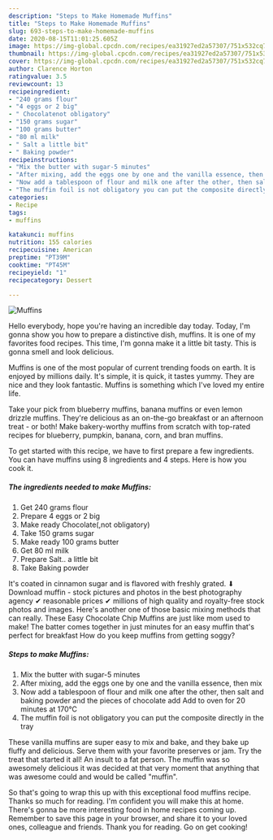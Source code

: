 ```yaml
---
description: "Steps to Make Homemade Muffins"
title: "Steps to Make Homemade Muffins"
slug: 693-steps-to-make-homemade-muffins
date: 2020-08-15T11:01:25.605Z
image: https://img-global.cpcdn.com/recipes/ea31927ed2a57307/751x532cq70/muffins-recipe-main-photo.jpg
thumbnail: https://img-global.cpcdn.com/recipes/ea31927ed2a57307/751x532cq70/muffins-recipe-main-photo.jpg
cover: https://img-global.cpcdn.com/recipes/ea31927ed2a57307/751x532cq70/muffins-recipe-main-photo.jpg
author: Clarence Horton
ratingvalue: 3.5
reviewcount: 13
recipeingredient:
- "240 grams flour"
- "4 eggs or 2 big"
- " Chocolatenot obligatory"
- "150 grams sugar"
- "100 grams butter"
- "80 ml milk"
- " Salt a little bit"
- " Baking powder"
recipeinstructions:
- "Mix the butter with sugar-5 minutes"
- "After mixing, add the eggs one by one and the vanilla essence, then mix"
- "Now add a tablespoon of flour and milk one after the other, then salt and baking powder and the pieces of chocolate add Add to oven for 20 minutes at 170°C"
- "The muffin foil is not obligatory you can put the composite directly in the tray"
categories:
- Recipe
tags:
- muffins

katakunci: muffins 
nutrition: 155 calories
recipecuisine: American
preptime: "PT39M"
cooktime: "PT45M"
recipeyield: "1"
recipecategory: Dessert

---
```



![Muffins](https://img-global.cpcdn.com/recipes/ea31927ed2a57307/751x532cq70/muffins-recipe-main-photo.jpg)

Hello everybody, hope you're having an incredible day today. Today, I'm gonna show you how to prepare a distinctive dish, muffins. It is one of my favorites food recipes. This time, I'm gonna make it a little bit tasty. This is gonna smell and look delicious.

Muffins is one of the most popular of current trending foods on earth. It is enjoyed by millions daily. It's simple, it is quick, it tastes yummy. They are nice and they look fantastic. Muffins is something which I've loved my entire life.

Take your pick from blueberry muffins, banana muffins or even lemon drizzle muffins. They&#39;re delicious as an on-the-go breakfast or an afternoon treat - or both! Make bakery-worthy muffins from scratch with top-rated recipes for blueberry, pumpkin, banana, corn, and bran muffins.


To get started with this recipe, we have to first prepare a few ingredients. You can have muffins using 8 ingredients and 4 steps. Here is how you cook it.

<!--inarticleads1-->

##### The ingredients needed to make Muffins:

1. Get 240 grams flour
1. Prepare 4 eggs or 2 big
1. Make ready  Chocolate(,not obligatory)
1. Take 150 grams sugar
1. Make ready 100 grams butter
1. Get 80 ml milk
1. Prepare  Salt.. a little bit
1. Take  Baking powder


It&#39;s coated in cinnamon sugar and is flavored with freshly grated. ⬇ Download muffin - stock pictures and photos in the best photography agency ✔ reasonable prices ✔ millions of high quality and royalty-free stock photos and images. Here&#39;s another one of those basic mixing methods that can really. These Easy Chocolate Chip Muffins are just like mom used to make! The batter comes together in just minutes for an easy muffin that&#39;s perfect for breakfast How do you keep muffins from getting soggy? 

<!--inarticleads2-->

##### Steps to make Muffins:

1. Mix the butter with sugar-5 minutes
1. After mixing, add the eggs one by one and the vanilla essence, then mix
1. Now add a tablespoon of flour and milk one after the other, then salt and baking powder and the pieces of chocolate add Add to oven for 20 minutes at 170°C
1. The muffin foil is not obligatory you can put the composite directly in the tray


These vanilla muffins are super easy to mix and bake, and they bake up fluffy and delicious. Serve them with your favorite preserves or jam. Try the treat that started it all! An insult to a fat person. The muffin was so awesomely delicious it was decided at that very moment that anything that was awesome could and would be called &#34;muffin&#34;. 

So that's going to wrap this up with this exceptional food muffins recipe. Thanks so much for reading. I'm confident you will make this at home. There's gonna be more interesting food in home recipes coming up. Remember to save this page in your browser, and share it to your loved ones, colleague and friends. Thank you for reading. Go on get cooking!
